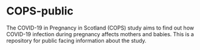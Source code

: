 # COPS-public

The COVID-19 in Pregnancy in Scotland (COPS) study aims to find out how COVID-19 infection during pregnancy affects mothers and babies. This is a repository for public facing information about the study.


